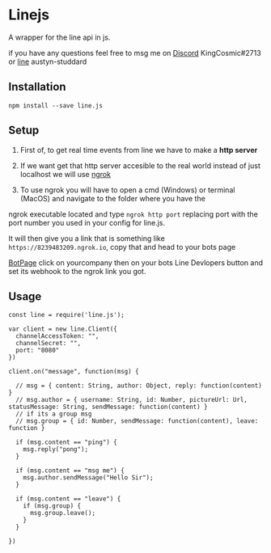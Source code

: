 # Linejs
A wrapper for the line api in js.

if you have any questions feel free to msg me on [Discord](https://discordapp.com/) KingCosmic#2713 or [line](https://line.me/en/) austyn-studdard

## Installation

```
npm install --save line.js
```

## Setup

1. First of, to get real time events from line we have to make a **http server**

2. If we want get that http server accesible to the real world instead of just localhost we will use [ngrok](https://ngrok.com/)

3. To use ngrok you will have to open a cmd (Windows) or terminal (MacOS) and navigate to the folder where you have the

ngrok executable located and type `ngrok http port` replacing port with the port number you used in your config for line.js.

It will then give you a link that is something like `https://8239483209.ngrok.io`, copy that and head to your bots page

[BotPage](https://business.line.me/en/companies/) click on yourcompany then on your bots Line Devlopers button and set its webhook to the ngrok link you got.

## Usage
```JS
const line = require('line.js');

var client = new line.Client({
  channelAccessToken: "",
  channelSecret: "",
  port: "8080"
})

client.on("message", function(msg) {

  // msg = { content: String, author: Object, reply: function(content) }
  // msg.author = { username: String, id: Number, pictureUrl: Url, statusMessage: String, sendMessage: function(content) }
  // if its a group msg
  // msg.group = { id: Number, sendMessage: function(content), leave: function }

  if (msg.content == "ping") {
    msg.reply("pong");
  }

  if (msg.content == "msg me") {
    msg.author.sendMessage("Hello Sir");
  }

  if (msg.content == "leave") {
    if (msg.group) {
      msg.group.leave();
    }
  }

})
```
